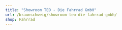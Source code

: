 ```yaml
---
title: "Showroom TEO - Die Fahrrad GmbH"
url: /braunschweig/showroom-teo-die-fahrrad-gmbh/
shop: Fahrrad
---
```

